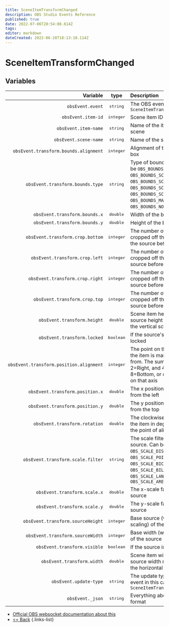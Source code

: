 ```yaml
---
title: SceneItemTransformChanged
description: OBS Studio Events Reference
published: true
date: 2022-07-06T20:54:08.614Z
tags:
editor: markdown
dateCreated: 2022-06-28T18:13:10.114Z
---
```


# SceneItemTransformChanged

## Variables

| Variable | type | Description |
|---------:|:----:|:------------|
| `obsEvent.event` | <kbd>string</kbd> | The OBS event in this case `SceneItemTransformChanged`
| `obsEvent.item-id` | <kbd>integer</kbd> | Scene item ID
| `obsEvent.item-name` | <kbd>string</kbd> | Name of the item in the scene
| `obsEvent.scene-name` | <kbd>string</kbd> | Name of the scene
| `obsEvent.transform.bounds.alignment` | <kbd>integer</kbd> | Alignment of the bounding box
| `obsEvent.transform.bounds.type` | <kbd>string</kbd> | Type of bounding box, Can be `OBS_BOUNDS_STRETCH`, `OBS_BOUNDS_SCALE_INNER`, `OBS_BOUNDS_SCALE_OUTER`, `OBS_BOUNDS_SCALE_TO_WIDTH`, `OBS_BOUNDS_SCALE_TO_HEIGHT`, `OBS_BOUNDS_MAX_ONLY` or `OBS_BOUNDS_NONE`.
| `obsEvent.transform.bounds.x` | <kbd>double</kbd> | Width of the bounding box
| `obsEvent.transform.bounds.y` | <kbd>double</kbd> | Height of the bounding box
| `obsEvent.transform.crop.bottom` | <kbd>integer</kbd> | The number of pixels cropped off the bottom of the source before scaling
| `obsEvent.transform.crop.left` | <kbd>integer</kbd> | The number of pixels cropped off the left of the source before scaling
| `obsEvent.transform.crop.right` | <kbd>integer</kbd> | The number of pixels cropped off the right of the source before scaling
| `obsEvent.transform.crop.top` | <kbd>integer</kbd> | The number of pixels cropped off the top of the source before scaling
| `obsEvent.transform.height` | <kbd>double</kbd> | Scene item height (base source height multiplied by the vertical scaling factor)
| `obsEvent.transform.locked` | <kbd>boolean</kbd> | If the source's transform is locked
| `obsEvent.transform.position.alignment` | <kbd>integer</kbd> | The point on the source that the item is manipulated from. The sum of 1=Left or 2=Right, and 4=Top or 8=Bottom, or omit to centre on that axis
| `obsEvent.transform.position.x` | <kbd>double</kbd> | The x position of the source from the left
| `obsEvent.transform.position.y` | <kbd>double</kbd> | The y position of the source from the top
| `obsEvent.transform.rotation` | <kbd>double</kbd> | The clockwise rotation of the item in degrees around the point of alignment
| `obsEvent.transform.scale.filter` | <kbd>string</kbd> | The scale filter of the source. Can be `OBS_SCALE_DISABLE`, `OBS_SCALE_POINT`, `OBS_SCALE_BICUBIC`, `OBS_SCALE_BILINEAR`, `OBS_SCALE_LANCZOS` or `OBS_SCALE_AREA`
| `obsEvent.transform.scale.x` | <kbd>double</kbd> | The x-scale factor of the source
| `obsEvent.transform.scale.y` | <kbd>double</kbd> | The y-scale factor of the source
| `obsEvent.transform.sourceHeight` | <kbd>integer</kbd> | Base source (without scaling) of the source
| `obsEvent.transform.sourceWidth` | <kbd>integer</kbd> | Base width (without scaling) of the source
| `obsEvent.transform.visible` | <kbd>boolean</kbd> | If the source is visible
| `obsEvent.transform.width` | <kbd>double</kbd> | Scene item width (base source width multiplied by the horizontal scaling factor)
| `obsEvent.update-type` | <kbd>string</kbd> | The update type of the OBS event in this case `SceneItemTransformChanged`
| `obsEvent._json` | <kbd>string</kbd> | Everything above in a json format

* [Official OBS websocket documentation about this](https://github.com/obsproject/obs-websocket/blob/4.x-current/docs/generated/protocol.md#sceneitemtransformchanged)
* [<= Back](/en/Broadcasters/OBS/Events)
{.links-list}